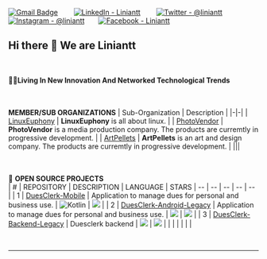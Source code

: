 
[![Gmail Badge](https://img.shields.io/badge/Gmail-D14836?style=for-the-badge&logo=gmail&logoColor=white)](mailto:info@liniantt.com) &emsp;&emsp;[![LinkedIn - Liniantt](https://img.shields.io/badge/LinkedIn-0077B5?style=for-the-badge&logo=linkedin&logoColor=white)](https://www.linkedin.com/company/liniantt)&emsp;&emsp;
[![Twitter - @liniantt](https://img.shields.io/badge/Twitter-1DA1F2?style=for-the-badge&logo=twitter&logoColor=white)](https://twitter.com/liniantt)&emsp;&emsp;[![Instagram - @liniantt](https://img.shields.io/badge/Instagram-E4405F?style=for-the-badge&logo=instagram&logoColor=white )](https://www.instagram.com/liniantt)&emsp;&emsp;[![Facebook - Liniantt](https://img.shields.io/badge/Facebook-1877F2?style=for-the-badge&logo=facebook&logoColor=white)](https://www.facebook.com/liniantt)&emsp;&emsp;


## Hi there 👋 We are Liniantt

<br>

🙋‍♀️**Living In New Innovation And Networked Technological Trends**


<br><br> **MEMBER/SUB ORGANIZATIONS**
| Sub-Organization | Description |
|-|-|
| [LinuxEuphony](https://www.github.com/linuxeuphony) | **LinuxEuphony** is all about linux. |
| [PhotoVendor](https://www.github.com/photovendor) | **PhotoVendor** is a media production company. The products are curremtly in progressive development. |
| [ArtPellets](https://www.github.com/artpellets) | **ArtPellets** is an art and design company. The products are curremtly in progressive development. |
|||

<br><br>💬 **OPEN SOURCE PROJECTS**<br>
| # | REPOSITORY | DESCRIPTION | LANGUAGE | STARS
| -- | -- | -- | -- | -- |
| 1 | [DuesClerk-Mobile](https://github.com/liniantt/duesclerk-mobile) | Application to manage dues for personal and business use. | ![Kotlin](https://img.shields.io/badge/kotlin-%237F52FF.svg?style=for-the-badge&logo=kotlin&logoColor=white) | ![](https://img.shields.io/github/stars/liniantt/duesclerk-mobile) |
| 2 | [DuesClerk-Android-Legacy](https://github.com/liniantt/duesclerk-android-legacy) | Application to manage dues for personal and business use. | ![](https://img.shields.io/badge/Java-ED8B00?style=for-the-badge&logo=java&logoColor=white) | ![](https://img.shields.io/github/stars/liniantt/duesclerk-android-legacy) |
| 3 | [DuesClerk-Backend-Legacy](https://github.com/liniantt/duesclerk-backend-legacy) | Duesclerk backend | ![](https://img.shields.io/badge/PHP-777BB4?style=for-the-badge&logo=php&logoColor=white) | ![](https://img.shields.io/github/stars/liniantt/duesclerk-backend-legacy) |
|  | |  |  |  |

<br>


***

